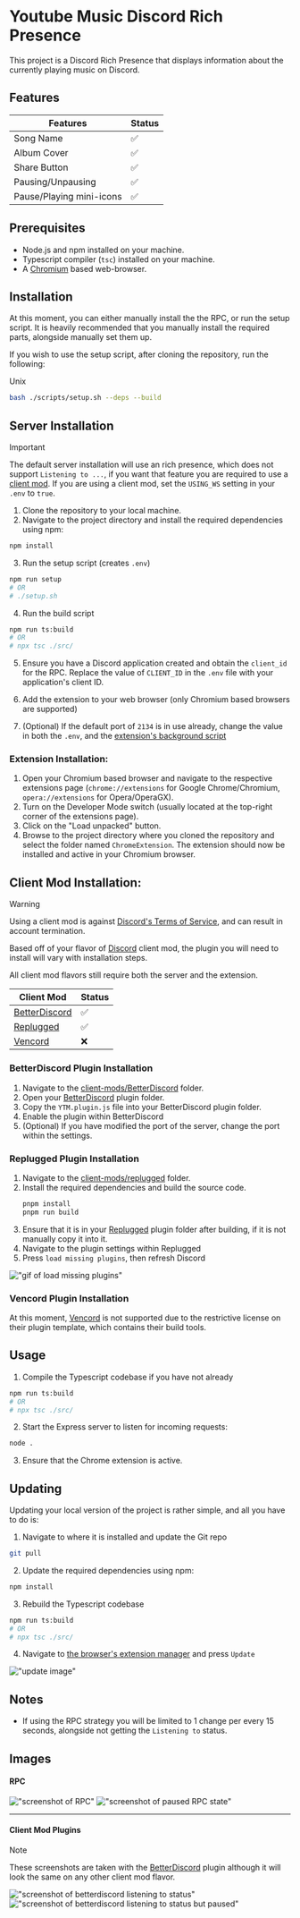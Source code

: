 # Youtube Music Discord Rich Presence

This project is a Discord Rich Presence that displays information about the currently playing music on Discord.

## Features
| Features                 | Status             |
| ------------------------ | ------------------ |
| Song Name                | :white_check_mark: |
| Album Cover              | :white_check_mark: |
| Share Button             | :white_check_mark: |
| Pausing/Unpausing        | :white_check_mark: |
| Pause/Playing mini-icons | :white_check_mark: |

## Prerequisites

- Node.js and npm installed on your machine.
- Typescript compiler (`tsc`) installed on your machine.
- A [Chromium](https://www.chromium.org/Home/) based web-browser.

## Installation
At this moment, you can either manually install the the RPC, or run the setup script.
It is heavily recommended that you manually install the required parts, alongside manually set them up.

If you wish to use the setup script, after cloning the repository, run the following:

Unix
```sh
bash ./scripts/setup.sh --deps --build
```

## Server Installation

> [!IMPORTANT]  
> The default server installation will use an rich presence, which does not support `Listening to ...`, if you want
> that feature you are required to use a [client mod](#client-mod-installation). If you are using a client mod,
> set the `USING_WS` setting in your `.env` to `true`.

1. Clone the repository to your local machine.
2. Navigate to the project directory and install the required dependencies using npm:

```bash
npm install
```

3. Run the setup script (creates `.env`)
```bash
npm run setup
# OR
# ./setup.sh
```

4. Run the build script
```bash
npm run ts:build
# OR
# npx tsc ./src/
```

5. Ensure you have a Discord application created and obtain the `client_id` for the RPC. Replace the value of `CLIENT_ID` in the `.env` file with your application's client ID.

6. Add the extension to your web browser (only Chromium based browsers are supported)

7. (Optional) If the default port of `2134` is in use already, change the value in both the `.env`, and the [extension's background script](https://github.com/AceLikesGhosts/ytm-rpc/blob/master/ChromeExtension/background.js#L23)

### Extension Installation:
1. Open your Chromium based browser and navigate to the respective extensions page (`chrome://extensions` for Google Chrome/Chromium, `opera://extensions` for Opera/OperaGX).
2. Turn on the Developer Mode switch (usually located at the top-right corner of the extensions page).
3. Click on the "Load unpacked" button.
4. Browse to the project directory where you cloned the repository and select the folder named `ChromeExtension`.
The extension should now be installed and active in your Chromium browser.


## Client Mod Installation:

> [!WARNING]  
> Using a client mod is against [Discord's Terms of Service](https://dis.gd/tos), and can result in account termination.

Based off of your flavor of [Discord](https://discordapp.com) client mod, the plugin you will need to install
will vary with installation steps.

All client mod flavors still require both the server and the extension.

| Client Mod                                          | Status             |
| --------------------------------------------------- | ------------------ |
| [BetterDiscord](#betterdiscord-plugin-installation) | :white_check_mark: |
| [Replugged](#replugged-plugin-installation)         | :white_check_mark: |
| [Vencord](#vencord-plugin-installation)             | :x:                |

### BetterDiscord Plugin Installation

1. Navigate to the [client-mods/BetterDiscord](./client-mods/BetterDiscord/) folder.
2. Open your [BetterDiscord](https://betterdiscord.app) plugin folder.
3. Copy the `YTM.plugin.js` file into your BetterDiscord plugin folder.
4. Enable the plugin within BetterDiscord
5. (Optional) If you have modified the port of the server, change the port within the settings.

### Replugged Plugin Installation

1. Navigate to the [client-mods/replugged](./client-mods/replugged/) folder.
2. Install the required dependencies and build the source code.
    ```sh
    pnpm install
    pnpm run build
    ```
3. Ensure that it is in your [Replugged](https://replugged.dev) plugin folder after building, if it is not manually copy it into it.
4. Navigate to the plugin settings within Replugged
5. Press `load missing plugins`, then refresh Discord

!["gif of load missing plugins"](images/load-missing-plugins.gif)

### Vencord Plugin Installation

At this moment, [Vencord](https://vencord.dev) is not supported due to the restrictive license on their
plugin template, which contains their build tools. 

## Usage

1. Compile the Typescript codebase if you have not already
```bash
npm run ts:build
# OR
# npx tsc ./src/
```

2. Start the Express server to listen for incoming requests:

```bash
node .
```

3. Ensure that the Chrome extension is active.

## Updating

Updating your local version of the project is rather simple, and all you have to do is:

1. Navigate to where it is installed and update the Git repo
```bash
git pull
```

2. Update the required dependencies using npm:
```bash
npm install
```

3. Rebuild the Typescript codebase
```bash
npm run ts:build
# OR
# npx tsc ./src/
```

4. Navigate to [the browser's extension manager](#extension-installation) and press `Update`

!["update image"](images/update.png)


## Notes

- If using the RPC strategy you will be limited to 1 change per every 15 seconds, alongside not getting the `Listening to` status.

## Images


#### RPC

!["screenshot of RPC"](images/rpc.png)
!["screenshot of paused RPC state"](images/paused.png)

---


#### Client Mod Plugins

> [!NOTE]
> These screenshots are taken with the [BetterDiscord](#betterdiscord-plugin-installation) plugin
> although it will look the same on any other client mod flavor.

!["screenshot of betterdiscord listening to status"](images/bd-activity.png)
!["screenshot of betterdiscord listening to status but paused"](images/bd-activity-paused.png)